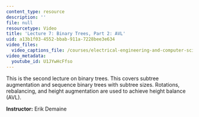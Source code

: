 ```yaml
---
content_type: resource
description: ''
file: null
resourcetype: Video
title: 'Lecture 7: Binary Trees, Part 2: AVL'
uid: a13b1f03-4552-bbab-911a-7228bee3e634
video_files:
  video_captions_file: /courses/electrical-engineering-and-computer-science/6-006-introduction-to-algorithms-spring-2020/lecture-videos/lecture-7-binary-trees-part-2-avl/U1JYwHcFfso.vtt
video_metadata:
  youtube_id: U1JYwHcFfso
---
```


This is the second lecture on binary trees. This covers subtree augmentation and sequence binary trees with subtree sizes. Rotations, rebalancing, and height augmentation are used to achieve height balance (AVL).

**Instructor:** Erik Demaine